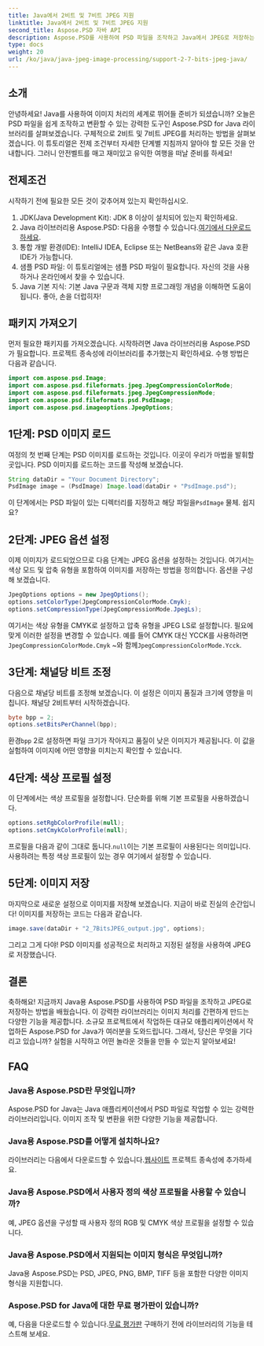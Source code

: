 ```yaml
---
title: Java에서 2비트 및 7비트 JPEG 지원
linktitle: Java에서 2비트 및 7비트 JPEG 지원
second_title: Aspose.PSD 자바 API
description: Aspose.PSD를 사용하여 PSD 파일을 조작하고 Java에서 JPEG로 저장하는 방법을 알아보세요. 코드 예제가 포함된 단계별 가이드입니다. 초보자와 전문가 모두에게 적합합니다.
type: docs
weight: 20
url: /ko/java/java-jpeg-image-processing/support-2-7-bits-jpeg-java/
---
```

## 소개
안녕하세요! Java를 사용하여 이미지 처리의 세계로 뛰어들 준비가 되셨습니까? 오늘은 PSD 파일을 쉽게 조작하고 변환할 수 있는 강력한 도구인 Aspose.PSD for Java 라이브러리를 살펴보겠습니다. 구체적으로 2비트 및 7비트 JPEG를 처리하는 방법을 살펴보겠습니다. 이 튜토리얼은 전제 조건부터 자세한 단계별 지침까지 알아야 할 모든 것을 안내합니다. 그러니 안전벨트를 매고 재미있고 유익한 여행을 떠날 준비를 하세요!
## 전제조건
시작하기 전에 필요한 모든 것이 갖추어져 있는지 확인하십시오.
1. JDK(Java Development Kit): JDK 8 이상이 설치되어 있는지 확인하세요.
2.  Java 라이브러리용 Aspose.PSD: 다음을 수행할 수 있습니다.[여기에서 다운로드하세요](https://releases.aspose.com/psd/java/).
3. 통합 개발 환경(IDE): IntelliJ IDEA, Eclipse 또는 NetBeans와 같은 Java 호환 IDE가 가능합니다.
4. 샘플 PSD 파일: 이 튜토리얼에는 샘플 PSD 파일이 필요합니다. 자신의 것을 사용하거나 온라인에서 찾을 수 있습니다.
5. Java 기본 지식: 기본 Java 구문과 객체 지향 프로그래밍 개념을 이해하면 도움이 됩니다.
좋아, 손을 더럽히자!
## 패키지 가져오기
먼저 필요한 패키지를 가져오겠습니다. 시작하려면 Java 라이브러리용 Aspose.PSD가 필요합니다. 프로젝트 종속성에 라이브러리를 추가했는지 확인하세요. 수행 방법은 다음과 같습니다.
```java
import com.aspose.psd.Image;
import com.aspose.psd.fileformats.jpeg.JpegCompressionColorMode;
import com.aspose.psd.fileformats.jpeg.JpegCompressionMode;
import com.aspose.psd.fileformats.psd.PsdImage;
import com.aspose.psd.imageoptions.JpegOptions;
```
## 1단계: PSD 이미지 로드
여정의 첫 번째 단계는 PSD 이미지를 로드하는 것입니다. 이곳이 우리가 마법을 발휘할 곳입니다. PSD 이미지를 로드하는 코드를 작성해 보겠습니다.
```java
String dataDir = "Your Document Directory";
PsdImage image = (PsdImage) Image.load(dataDir + "PsdImage.psd");
```
 이 단계에서는 PSD 파일이 있는 디렉터리를 지정하고 해당 파일을`PsdImage` 물체. 쉽지요?
## 2단계: JPEG 옵션 설정
이제 이미지가 로드되었으므로 다음 단계는 JPEG 옵션을 설정하는 것입니다. 여기서는 색상 모드 및 압축 유형을 포함하여 이미지를 저장하는 방법을 정의합니다. 옵션을 구성해 보겠습니다.
```java
JpegOptions options = new JpegOptions();
options.setColorType(JpegCompressionColorMode.Cmyk);
options.setCompressionType(JpegCompressionMode.JpegLs);
```
 여기서는 색상 유형을 CMYK로 설정하고 압축 유형을 JPEG LS로 설정합니다. 필요에 맞게 이러한 설정을 변경할 수 있습니다. 예를 들어 CMYK 대신 YCCK를 사용하려면`JpegCompressionColorMode.Cmyk` ~와 함께`JpegCompressionColorMode.Ycck`.
## 3단계: 채널당 비트 조정
다음으로 채널당 비트를 조정해 보겠습니다. 이 설정은 이미지 품질과 크기에 영향을 미칩니다. 채널당 2비트부터 시작하겠습니다.
```java
byte bpp = 2;
options.setBitsPerChannel(bpp);
```
 환경`bpp` 2로 설정하면 파일 크기가 작아지고 품질이 낮은 이미지가 제공됩니다. 이 값을 실험하여 이미지에 어떤 영향을 미치는지 확인할 수 있습니다.
## 4단계: 색상 프로필 설정
이 단계에서는 색상 프로필을 설정합니다. 단순화를 위해 기본 프로필을 사용하겠습니다.
```java
options.setRgbColorProfile(null);
options.setCmykColorProfile(null);
```
 프로필을 다음과 같이 그대로 둡니다.`null`이는 기본 프로필이 사용된다는 의미입니다. 사용하려는 특정 색상 프로필이 있는 경우 여기에서 설정할 수 있습니다.
## 5단계: 이미지 저장
마지막으로 새로운 설정으로 이미지를 저장해 보겠습니다. 지금이 바로 진실의 순간입니다! 이미지를 저장하는 코드는 다음과 같습니다.
```java
image.save(dataDir + "2_7BitsJPEG_output.jpg", options);
```
그리고 그게 다야! PSD 이미지를 성공적으로 처리하고 지정된 설정을 사용하여 JPEG로 저장했습니다.
## 결론
축하해요! 지금까지 Java용 Aspose.PSD를 사용하여 PSD 파일을 조작하고 JPEG로 저장하는 방법을 배웠습니다. 이 강력한 라이브러리는 이미지 처리를 간편하게 만드는 다양한 기능을 제공합니다. 소규모 프로젝트에서 작업하든 대규모 애플리케이션에서 작업하든 Aspose.PSD for Java가 여러분을 도와드립니다. 그래서, 당신은 무엇을 기다리고 있습니까? 실험을 시작하고 어떤 놀라운 것들을 만들 수 있는지 알아보세요!
## FAQ
### Java용 Aspose.PSD란 무엇입니까?
Aspose.PSD for Java는 Java 애플리케이션에서 PSD 파일로 작업할 수 있는 강력한 라이브러리입니다. 이미지 조작 및 변환을 위한 다양한 기능을 제공합니다.
### Java용 Aspose.PSD를 어떻게 설치하나요?
라이브러리는 다음에서 다운로드할 수 있습니다.[웹사이트](https://releases.aspose.com/psd/java/) 프로젝트 종속성에 추가하세요.
### Java용 Aspose.PSD에서 사용자 정의 색상 프로필을 사용할 수 있습니까?
예, JPEG 옵션을 구성할 때 사용자 정의 RGB 및 CMYK 색상 프로필을 설정할 수 있습니다.
### Java용 Aspose.PSD에서 지원되는 이미지 형식은 무엇입니까?
Java용 Aspose.PSD는 PSD, JPEG, PNG, BMP, TIFF 등을 포함한 다양한 이미지 형식을 지원합니다.
### Aspose.PSD for Java에 대한 무료 평가판이 있습니까?
 예, 다음을 다운로드할 수 있습니다.[무료 평가판](https://releases.aspose.com/) 구매하기 전에 라이브러리의 기능을 테스트해 보세요.